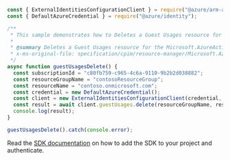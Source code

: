 ```javascript
const { ExternalIdentitiesConfigurationClient } = require("@azure/arm-azureadexternalidentities");
const { DefaultAzureCredential } = require("@azure/identity");

/**
 * This sample demonstrates how to Deletes a Guest Usages resource for the Microsoft.AzureActiveDirectory resource provider
 *
 * @summary Deletes a Guest Usages resource for the Microsoft.AzureActiveDirectory resource provider
 * x-ms-original-file: specification/cpim/resource-manager/Microsoft.AzureActiveDirectory/stable/2021-04-01/examples/GuestUsagesDelete.json
 */
async function guestUsagesDelete() {
  const subscriptionId = "c80fb759-c965-4c6a-9110-9b2b2d038882";
  const resourceGroupName = "contosoResourceGroup";
  const resourceName = "contoso.onmicrosoft.com";
  const credential = new DefaultAzureCredential();
  const client = new ExternalIdentitiesConfigurationClient(credential, subscriptionId);
  const result = await client.guestUsages.delete(resourceGroupName, resourceName);
  console.log(result);
}

guestUsagesDelete().catch(console.error);
```

Read the [SDK documentation](https://github.com/Azure/azure-sdk-for-js/blob/%40azure%2Farm-azureadexternalidentities_1.0.0/sdk/azureadexternalidentities/arm-azureadexternalidentities/README.md) on how to add the SDK to your project and authenticate.
